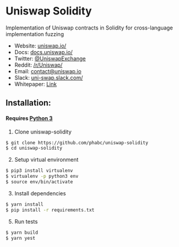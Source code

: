 # Uniswap Solidity
Implementation of Uniswap contracts in Solidity for cross-language implementation fuzzing

* Website: [uniswap.io/](https://uniswap.io/)
* Docs: [docs.uniswap.io/](https://docs.uniswap.io/)
* Twitter: [@UniswapExchange](https://twitter.com/UniswapExchange)
* Reddit: [/r/Uniswap/](https://www.reddit.com/r/UniSwap/)
* Email: [contact@uniswap.io](mailto:contact@uniswap.io)
* Slack: [uni-swap.slack.com/](https://join.slack.com/t/uni-swap/shared_invite/enQtNDYwMjg1ODc5ODA4LWEyYmU0OGU1ZGQ3NjE4YzhmNzcxMDAyM2ExNzNkZjZjZjcxYTkwNzU0MGE3M2JkNzMxOTA2MzE2ZWM0YWQwNjU)
* Whitepaper: [Link](https://hackmd.io/C-DvwDSfSxuh-Gd4WKE_ig)

## Installation:

#### Requires [Python 3](https://www.python.org/download/releases/3.0/)

1) Clone uniswap-solidity
```bash
$ git clone https://github.com/phabc/uniswap-solidity
$ cd uniswap-solidity
```

2) Setup virtual environment
```bash
$ pip3 install virtualenv
$ virtualenv -p python3 env
$ source env/bin/activate
```

3) Install dependencies
```bash
$ yarn install
$ pip install -r requirements.txt
```


5) Run tests
```bash
$ yarn build
$ yarn yest
```